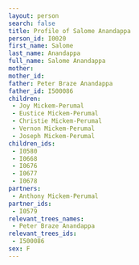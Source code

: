 ```yaml
---
layout: person
search: false
title: Profile of Salome Anandappa
person_id: I0020
first_name: Salome
last_name: Anandappa
full_name: Salome Anandappa
mother: 
mother_id: 
father: Peter Braze Anandappa
father_id: I500086
children:
 - Joy Mickem-Perumal
 - Eustice Mickem-Perumal
 - Christie Mickem-Perumal
 - Vernon Mickem-Perumal
 - Joseph Mickem-Perumal
children_ids:
 - I0580
 - I0668
 - I0676
 - I0677
 - I0678
partners:
 - Anthony Mickem-Perumal
partner_ids:
 - I0579
relevant_trees_names:
 - Peter Braze Anandappa
relevant_trees_ids:
 - I500086
sex: F
---
```



